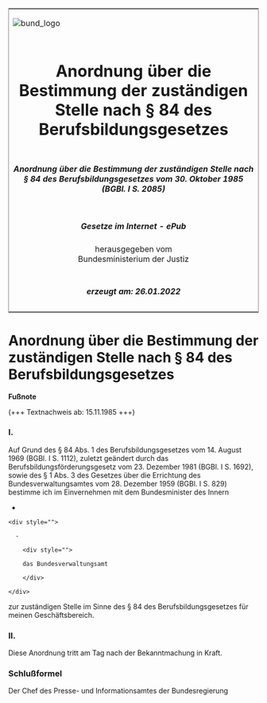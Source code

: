 <span id="DECKBLATT.html"></span>

<table border="0" frame="border" width="100%">

<tr valign="top">

<td align="left">

![bund\_logo](BfJ_2021_Web_de_de.gif)

</td>

<td align="right">

 

</td>

</tr>

<tr align="center" valign="middle">

<td colspan="2">

# Anordnung über die Bestimmung der zuständigen Stelle nach § 84 des Berufsbildungsgesetzes

</td>

</tr>

<tr align="center" valign="middle">

<td colspan="2">

##### Anordnung über die Bestimmung der zuständigen Stelle nach § 84 des Berufsbildungsgesetzes vom 30. Oktober 1985 (BGBl. I S. 2085)

</td>

</tr>

<tr align="center" valign="middle">

<td colspan="2">

  
  

##### Gesetze im Internet - ePub  
  
herausgegeben vom  
Bundesministerium der Justiz

</td>

</tr>

<tr align="center" valign="bottom">

<td colspan="2">

  
  

##### erzeugt am: 26.01.2022

</td>

</tr>

</table>

<span id="BJNR120850985.html"></span>

# Anordnung über die Bestimmung der zuständigen Stelle nach § 84 des Berufsbildungsgesetzes

<div>

  
**Fußnote**

<div class="jnhtml">

<div>

<div class="jurAbsatz">

(+++ Textnachweis ab: 15.11.1985 +++)

</div>

</div>

</div>

</div>

<span id="BJNR120850985BJNE000100325.html"></span>

### I.  

<div>

<div class="jnhtml">

<div>

<div class="jurAbsatz">

Auf Grund des § 84 Abs. 1 des Berufsbildungsgesetzes vom 14. August 1969
(BGBl. I S. 1112), zuletzt geändert durch das
Berufsbildungsförderungsgesetz vom 23. Dezember 1981 (BGBl. I S. 1692),
sowie des § 1 Abs. 3 des Gesetzes über die Errichtung des
Bundesverwaltungsamtes vom 28. Dezember 1959 (BGBl. I S. 829) bestimme
ich im Einvernehmen mit dem Bundesminister des Innern

  - 
    
    <div style="">
    
      - 
        
        <div style="">
        
        das Bundesverwaltungsamt
        
        </div>
    
    </div>

zur zuständigen Stelle im Sinne des § 84 des Berufsbildungsgesetzes für
meinen Geschäftsbereich.

</div>

</div>

</div>

</div>

<span id="BJNR120850985BJNE000200325.html"></span>

### II.  

<div>

<div class="jnhtml">

<div>

<div class="jurAbsatz">

Diese Anordnung tritt am Tag nach der Bekanntmachung in Kraft.

</div>

</div>

</div>

</div>

<span id="BJNR120850985BJNE000300325.html"></span>

### Schlußformel  

<div>

<div class="jnhtml">

<div>

<div class="jurAbsatz">

<span class="SP">Der Chef des Presse- und Informationsamtes der
Bundesregierung</span>

</div>

</div>

</div>

</div>
